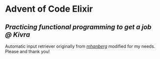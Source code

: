 # Advent of Code Elixir

## *Practicing functional programming to get a job @ Kivra* 

Automatic input retriever originally from *[mhanberg](https://github.com/mhanberg/advent-of-code-elixir-starter)* modified for my needs. Please and thank you!

